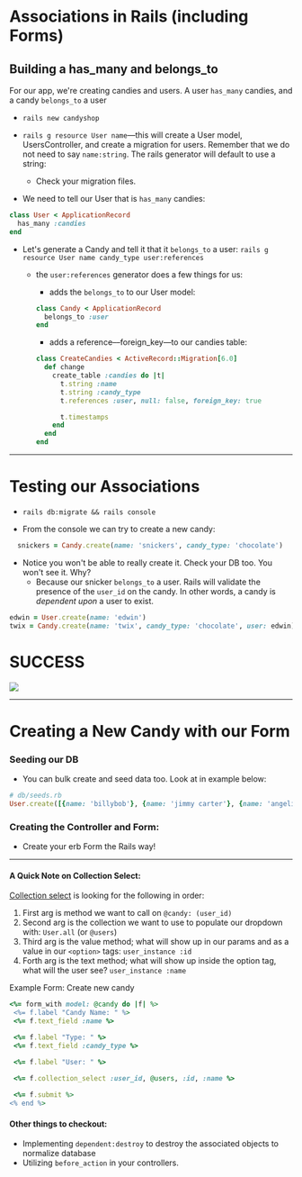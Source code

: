 # Associations in Rails (including Forms)

## Building a has_many and belongs_to

For our app, we're creating candies and users. A user `has_many` candies, and a candy `belongs_to` a user

- `rails new candyshop`

- `rails g resource User name`––this will create a User model, UsersController, and create a migration for users. Remember that we do not need to say `name:string`. The rails generator will default to use a string:
  - Check your migration files.

- We need to tell our User that is `has_many` candies:

```ruby
class User < ApplicationRecord
  has_many :candies
end
```

- Let's generate a Candy and tell it that it `belongs_to` a user: `rails g resource User name candy_type user:references`

  - the `user:references` generator does a few things for us:

    - adds the `belongs_to` to our User model:

    ```ruby
    class Candy < ApplicationRecord
      belongs_to :user
    end
    ```

    - adds a reference––foreign_key––to our candies table:

    ```ruby
    class CreateCandies < ActiveRecord::Migration[6.0]
      def change
        create_table :candies do |t|
          t.string :name
          t.string :candy_type
          t.references :user, null: false, foreign_key: true

          t.timestamps
        end
      end
    end
    ```
---

# Testing our Associations

- `rails db:migrate && rails console`

- From the console we can try to create a new candy:
```ruby
  snickers = Candy.create(name: 'snickers', candy_type: 'chocolate')
```
- Notice you won't be able to really create it. Check your DB too. You won't see it. Why? 
  - Because our snicker `belongs_to` a user. Rails will validate the presence of the `user_id` on the candy. In other words, a candy is _dependent upon_ a user to exist.

```ruby
edwin = User.create(name: 'edwin')
twix = Candy.create(name: 'twix', candy_type: 'chocolate', user: edwin)
```

# SUCCESS

![](https://media.giphy.com/media/XreQmk7ETCak0/giphy.gif)

---

# Creating a New Candy with our Form

### Seeding our DB
- You can bulk create and seed data too. Look at in example below:

```ruby
# db/seeds.rb
User.create([{name: 'billybob'}, {name: 'jimmy carter'}, {name: 'angelina jolie'}, {name: 'marc the zucc'}])
```

### Creating the Controller and Form:
- Create your erb Form the Rails way!

---

#### A Quick Note on Collection Select:

[Collection select](https://apidock.com/rails/ActionView/Helpers/FormOptionsHelper/collection_select) is looking for the following in order:

1.  First arg is method we want to call on `@candy: (user_id)`
2.  Second arg is the collection we want to use to populate our dropdown with: `User.all` (or `@users`)
3.  Third arg is the value method; what will show up in our params and as a value in our `<option>` tags: `user_instance :id`
4.  Forth arg is the text method; what will show up inside the option tag, what will the user see? `user_instance :name`

Example Form: Create new candy

```ruby
<%= form_with model: @candy do |f| %>
 <%= f.label "Candy Name: " %>
 <%= f.text_field :name %>

 <%= f.label "Type: " %>
 <%= f.text_field :candy_type %>

 <%= f.label "User: " %>
 
 <%= f.collection_select :user_id, @users, :id, :name %>

 <%= f.submit %>
<% end %>
``` 

#### Other things to checkout:
- Implementing `dependent:destroy` to destroy the associated objects to normalize database
- Utilizing `before_action` in your controllers. 


